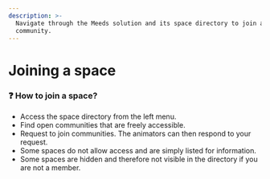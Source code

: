 ```yaml
---
description: >-
  Navigate through the Meeds solution and its space directory to join a
  community.
---
```


# Joining a space

### :question: How to join a space?

* Access the space directory from the left menu.
* Find open communities that are freely accessible.
* Request to join communities. The animators can then respond to your request.
* Some spaces do not allow access and are simply listed for information.
* Some spaces are hidden and therefore not visible in the directory if you are not a member.
